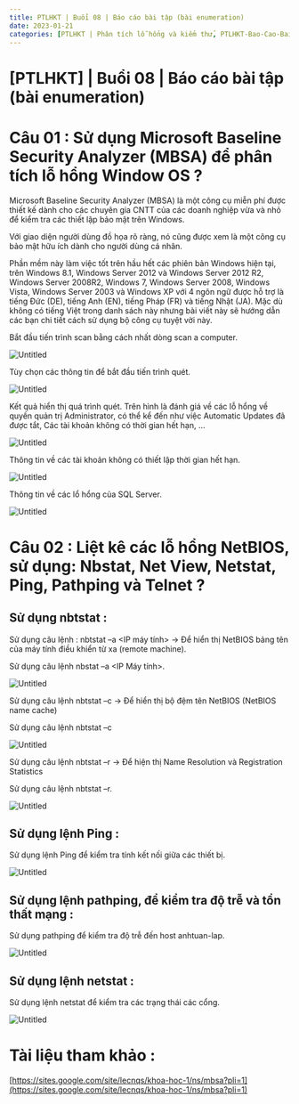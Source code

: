 ```yaml
---
title: PTLHKT | Buổi 08 | Báo cáo bài tập (bài enumeration)
date: 2023-01-21
categories: [PTLHKT | Phân tích lỗ hổng và kiểm thử, PTLHKT-Bao-Cao-Bai-Tap]
---
```



# [PTLHKT] | Buổi 08 | Báo cáo bài tập (bài enumeration)

# Câu 01 : Sử dụng Microsoft Baseline Security Analyzer (MBSA) để phân tích lỗ hổng Window OS ?

Microsoft Baseline Security Analyzer (MBSA) là một công cụ miễn phí được thiết kế dành cho các chuyên gia CNTT của các doanh nghiệp vừa và nhỏ để kiểm tra các thiết lập bảo mật trên Windows.

Với giao diện người dùng đồ họa rõ ràng, nó cũng được xem là một công cụ bảo mật hữu ích dành cho người dùng cá nhân.

Phần mềm này làm việc tốt trên hầu hết các phiên bản Windows hiện tại, trên Windows 8.1, Windows Server 2012 và Windows Server 2012 R2, Windows Server 2008R2, Windows 7, Windows Server 2008, Windows Vista, Windows Server 2003 và Windows XP với 4 ngôn ngữ được hỗ trợ là tiếng Đức (DE), tiếng Anh (EN), tiếng Pháp (FR) và tiếng Nhật (JA). Mặc dù không có tiếng Việt trong danh sách này nhưng bài viết này sẽ hướng dẫn các bạn chi tiết cách sử dụng bộ công cụ tuyệt vời này.

Bắt đầu tiến trình scan bằng cách nhất dòng scan a computer.

![Untitled](/images/2023-01-21-ptlhkt-buoi-08/Untitled.png)

Tùy chọn các thông tin để bắt đầu tiến trình quét.

![Untitled](/images/2023-01-21-ptlhkt-buoi-08/Untitled1.png)

Kết quả hiển thị quá trình quét. Trên hình là đánh giá về các lỗ hổng về quyền quản trị Administrator, có thể kể đến như việc Automatic Updates đã được tắt, Các tài khoản không có thời gian hết hạn, …

![Untitled](/images/2023-01-21-ptlhkt-buoi-08/Untitled2.png)

Thông tin về các tài khoản không có thiết lập thời gian hết hạn.

![Untitled](/images/2023-01-21-ptlhkt-buoi-08/Untitled3.png)

Thông tin về các lổ hổng của SQL Server.

![Untitled](/images/2023-01-21-ptlhkt-buoi-08/Untitled4.png)

# Câu 02 : Liệt kê các lỗ hổng NetBIOS, sử dụng: Nbstat, Net View, Netstat, Ping, Pathping và Telnet ?

## Sử dụng nbtstat :

Sử dụng câu lệnh : nbtstat –a <IP máy tính> → Để hiển thị NetBIOS bảng tên của máy tính điều khiển từ xa (remote machine).

Sử dụng câu lệnh nbstat –a <IP Máy tính>.

![Untitled](/images/2023-01-21-ptlhkt-buoi-08/Untitled5.png)

Sử dụng câu lệnh nbtstat –c → Để hiển thị bộ đệm tên NetBIOS (NetBIOS name cache)

Sử dụng câu lệnh nbtstat –c

![Untitled](/images/2023-01-21-ptlhkt-buoi-08/Untitled6.png)

Sử dụng câu lệnh nbtstat –r → Để hiện thị Name Resolution và Registration Statistics

Sử dụng câu lệnh nbtstat –r.

![Untitled](/images/2023-01-21-ptlhkt-buoi-08/Untitled7.png)

## Sử dụng lệnh Ping :

Sử dụng lệnh Ping để kiểm tra tính kết nối giữa các thiết bị.

![Untitled](/images/2023-01-21-ptlhkt-buoi-08/Untitled8.png)

## Sử dụng lệnh pathping, để kiểm tra độ trễ và tổn thất mạng :

Sử dụng pathping để kiểm tra độ trễ đến host anhtuan-lap.

![Untitled](/images/2023-01-21-ptlhkt-buoi-08/Untitled9.png)

## Sử dụng lệnh netstat :

Sử dụng lệnh netstat để kiểm tra các trạng thái các cổng.

![Untitled](/images/2023-01-21-ptlhkt-buoi-08/Untitled10.png)

# Tài liệu tham khảo :

[https://sites.google.com/site/lecnqs/khoa-hoc-1/ns/mbsa?pli=1](https://sites.google.com/site/lecnqs/khoa-hoc-1/ns/mbsa?pli=1)